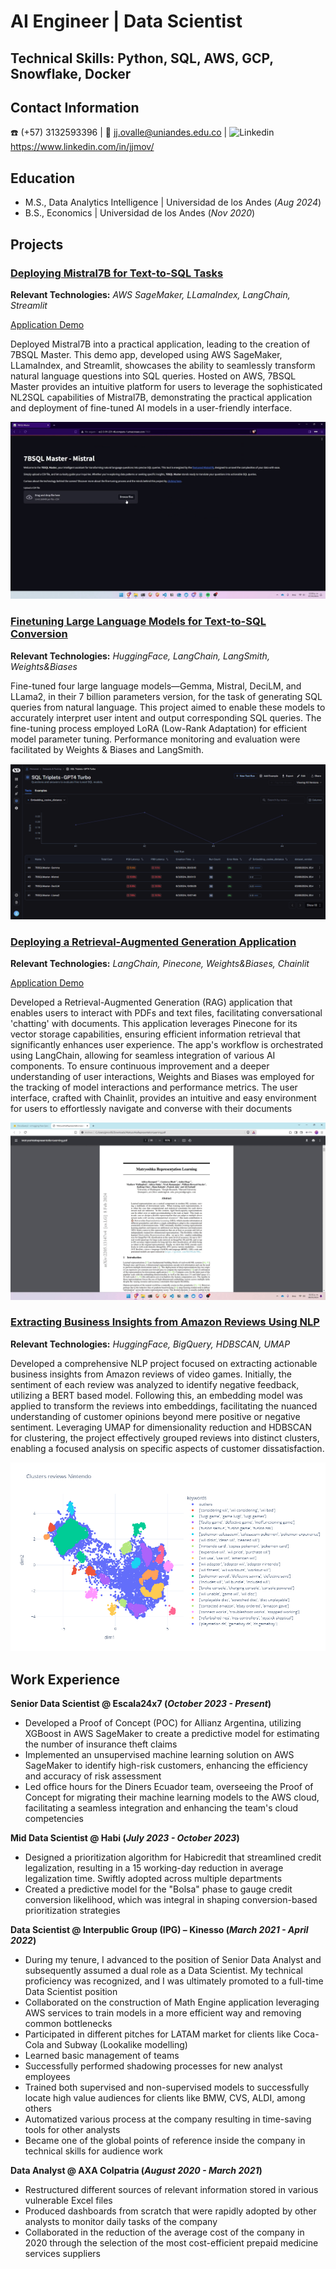 #  AI Engineer | Data Scientist

## Technical Skills: Python, SQL, AWS, GCP, Snowflake, Docker
##  Contact Information
☎️ (+57) 3132593396 |  📧 jj.ovalle@uniandes.edu.co  |  ![Linkedin](https://i.stack.imgur.com/gVE0j.png) https://www.linkedin.com/in/jjmov/

## Education							       		
- M.S., Data Analytics Intelligence	| Universidad de los Andes (_Aug 2024_)	 			        		
- B.S., Economics | Universidad de los Andes (_Nov 2020_)

## Projects
### [Deploying Mistral7B for Text-to-SQL Tasks](https://github.com/jjovalle99/7b-SQLMasterApp)
**Relevant Technologies:** *AWS SageMaker, LLamaIndex, LangChain, Streamlit*

[Application Demo](http://ec2-3-91-221-46.compute-1.amazonaws.com:7860/)

Deployed Mistral7B into a practical application, leading to the creation of 7BSQL Master. This demo app, developed using AWS SageMaker, LLamaIndex, and Streamlit, showcases the ability to seamlessly transform natural language questions into SQL queries. Hosted on AWS, 7BSQL Master provides an intuitive platform for users to leverage the sophisticated NL2SQL capabilities of Mistral7B, demonstrating the practical application and deployment of fine-tuned AI models in a user-friendly interface.

![results1](/assets/7bsqlmaster.gif)

### [Finetuning Large Language Models for Text-to-SQL Conversion](https://github.com/jjovalle99/7b-SQLMaster-FineTune)
**Relevant Technologies:** *HuggingFace, LangChain, LangSmith, Weights&Biases*

Fine-tuned four large language models—Gemma, Mistral, DeciLM, and LLama2, in their 7 billion parameters version, for the task of generating SQL queries from natural language. This project aimed to enable these models to accurately interpret user intent and output corresponding SQL queries. The fine-tuning process employed LoRA (Low-Rank Adaptation) for efficient model parameter tuning. Performance monitoring and evaluation were facilitated by Weights & Biases and LangSmith.

![results2](/assets/model_eval.png)


### [Deploying a Retrieval-Augmented Generation Application](https://github.com/jjovalle99/DocuQuery2)
**Relevant Technologies:** *LangChain, Pinecone, Weights&Biases, Chainlit*

[Application Demo](https://huggingface.co/spaces/jjovalle99/DocuQuery2)

Developed a Retrieval-Augmented Generation (RAG) application that enables users to interact with PDFs and text files, facilitating conversational 'chatting' with documents. This application leverages Pinecone for its vector storage capabilities, ensuring efficient information retrieval that significantly enhances user experience. The app's workflow is orchestrated using LangChain, allowing for seamless integration of various AI components. To ensure continuous improvement and a deeper understanding of user interactions, Weights and Biases was employed for the tracking of model interactions and performance metrics. The user interface, crafted with Chainlit, provides an intuitive and easy environment for users to effortlessly navigate and converse with their documents

![results3](/assets/docuquery.gif)

### [Extracting Business Insights from Amazon Reviews Using NLP](https://github.com/jjovalle99/AmazonNLP)
**Relevant Technologies:** *HuggingFace, BigQuery, HDBSCAN, UMAP*

Developed a comprehensive NLP project focused on extracting actionable business insights from Amazon reviews of video games. Initially, the sentiment of each review was analyzed to identify negative feedback, utilizing a BERT based model. Following this, an embedding model was applied to transform the reviews into embeddings, facilitating the nuanced understanding of customer opinions beyond mere positive or negative sentiment. Leveraging UMAP for dimensionality reduction and HDBSCAN for clustering, the project effectively grouped reviews into distinct clusters, enabling a focused analysis on specific aspects of customer dissatisfaction. 

![results4](/assets/clusters.png)

## Work Experience
**Senior Data Scientist @ Escala24x7 (_October 2023 - Present_)**
- Developed a Proof of Concept (POC) for Allianz Argentina, utilizing XGBoost in AWS SageMaker to create a predictive model for estimating the number of insurance theft claims
- Implemented an unsupervised machine learning solution on AWS SageMaker to identify high-risk customers, enhancing the efficiency and accuracy of risk assessment
- Led office hours for the Diners Ecuador team, overseeing the Proof of Concept for migrating their machine learning models to the AWS cloud, facilitating a seamless integration and enhancing the team's cloud competencies

**Mid Data Scientist @ Habi (_July 2023 - October 2023_)**
- Designed a prioritization algorithm for Habicredit that streamlined credit legalization, resulting in a 15 working-day reduction in average legalization time. Swiftly adopted across multiple departments
- Created a predictive model for the "Bolsa" phase to gauge credit conversion likelihood, which was integral in shaping conversion-based prioritization strategies

**Data Scientist @ Interpublic Group (IPG) – Kinesso (_March 2021 - April 2022_)**
- During my tenure, I advanced to the position of Senior Data Analyst and subsequently assumed a dual role as a Data Scientist. My technical proficiency was recognized, and I was ultimately promoted to a full-time Data Scientist position
- Collaborated on the construction of Math Engine application leveraging AWS services to train models in a more efficient
way and removing common bottlenecks
- Participated in different pitches for LATAM market for clients like Coca-Cola and Subway (Lookalike modelling)
- Learned basic management of teams
- Successfully performed shadowing processes for new analyst employees
- Trained both supervised and non-supervised models to successfully locate high value audiences for clients like BMW,
CVS, ALDI, among others
- Automatized various process at the company resulting in time-saving tools for other analysts
- Became one of the global points of reference inside the company in technical skills for audience work

**Data Analyst @ AXA Colpatria (_August 2020 - March 2021_)**
- Restructured different sources of relevant information stored in various vulnerable Excel files
- Produced dashboards from scratch that were rapidly adopted by other analysts to monitor daily tasks of the company
- Collaborated in the reduction of the average cost of the company in 2020 through the selection of the most cost-efficient
prepaid medicine services suppliers
